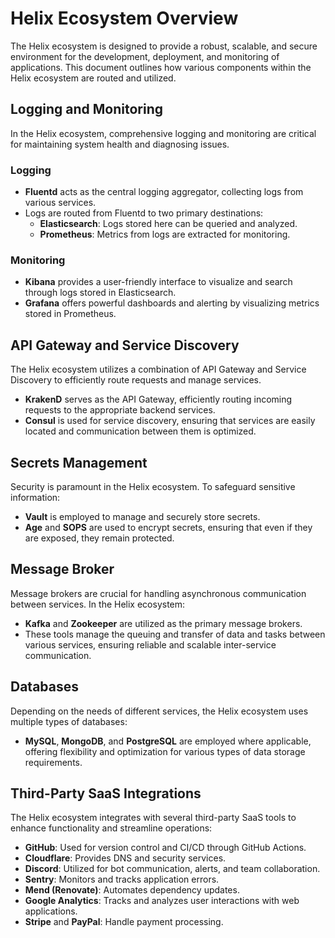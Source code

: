 # Helix Ecosystem Overview

The Helix ecosystem is designed to provide a robust, scalable, and secure environment for the development, deployment, and monitoring of applications. This document outlines how various components within the Helix ecosystem are routed and utilized.

## Logging and Monitoring

In the Helix ecosystem, comprehensive logging and monitoring are critical for maintaining system health and diagnosing issues.

### Logging

- **Fluentd** acts as the central logging aggregator, collecting logs from various services.
- Logs are routed from Fluentd to two primary destinations:
  - **Elasticsearch**: Logs stored here can be queried and analyzed.
  - **Prometheus**: Metrics from logs are extracted for monitoring.

### Monitoring

- **Kibana** provides a user-friendly interface to visualize and search through logs stored in Elasticsearch.
- **Grafana** offers powerful dashboards and alerting by visualizing metrics stored in Prometheus.

## API Gateway and Service Discovery

The Helix ecosystem utilizes a combination of API Gateway and Service Discovery to efficiently route requests and manage services.

- **KrakenD** serves as the API Gateway, efficiently routing incoming requests to the appropriate backend services.
- **Consul** is used for service discovery, ensuring that services are easily located and communication between them is optimized.

## Secrets Management

Security is paramount in the Helix ecosystem. To safeguard sensitive information:

- **Vault** is employed to manage and securely store secrets.
- **Age** and **SOPS** are used to encrypt secrets, ensuring that even if they are exposed, they remain protected.

## Message Broker

Message brokers are crucial for handling asynchronous communication between services. In the Helix ecosystem:

- **Kafka** and **Zookeeper** are utilized as the primary message brokers.
- These tools manage the queuing and transfer of data and tasks between various services, ensuring reliable and scalable inter-service communication.

## Databases

Depending on the needs of different services, the Helix ecosystem uses multiple types of databases:

- **MySQL**, **MongoDB**, and **PostgreSQL** are employed where applicable, offering flexibility and optimization for various types of data storage requirements.

## Third-Party SaaS Integrations

The Helix ecosystem integrates with several third-party SaaS tools to enhance functionality and streamline operations:

- **GitHub**: Used for version control and CI/CD through GitHub Actions.
- **Cloudflare**: Provides DNS and security services.
- **Discord**: Utilized for bot communication, alerts, and team collaboration.
- **Sentry**: Monitors and tracks application errors.
- **Mend (Renovate)**: Automates dependency updates.
- **Google Analytics**: Tracks and analyzes user interactions with web applications.
- **Stripe** and **PayPal**: Handle payment processing.
